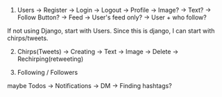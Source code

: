 1. Users
    -> Register
    -> Login
    -> Logout
    -> Profile
        -> Image?
        -> Text?
        -> Follow Button?
    -> Feed
        -> User's feed only?
        -> User + who follow?

If not using Django, start with Users. Since this is django, I can start with chirps/tweets.

2. Chirps(Tweets)
    -> Creating
        -> Text
        -> Image
    -> Delete
    -> Rechirping(retweeting)

3. Following / Followers

maybe Todos 
    -> Notifications
    -> DM
    -> Finding hashtags?